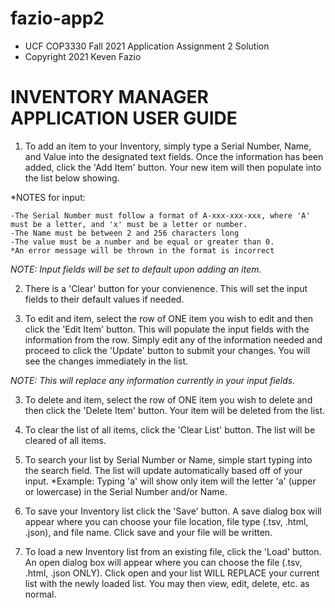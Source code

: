 # fazio-app2

*  UCF COP3330 Fall 2021 Application Assignment 2 Solution
*  Copyright 2021 Keven Fazio

 # INVENTORY MANAGER APPLICATION USER GUIDE
 
 1) To add an item to your Inventory, simply type a Serial Number, Name, and Value into the designated text fields. Once the information has been added, click the 'Add Item' button. Your new item will then populate into the list below showing.

 *NOTES for input:
    
    -The Serial Number must follow a format of A-xxx-xxx-xxx, where 'A' must be a letter, and 'x' must be a letter or number.
    -The Name must be between 2 and 256 characters long
    -The value must be a number and be equal or greater than 0.
    *An error message will be thrown in the format is incorrect
 
 *NOTE: Input fields will be set to default upon adding an item.*
 
 2) There is a 'Clear' button for your convienence. This will set the input fields to their default values if needed.
 
 2) To edit and item, select the row of ONE item you wish to edit and then click the 'Edit Item' button. This will populate the input fields with the information from the row. Simply edit any of the information needed and proceed to click the 'Update' button to submit your changes. You will see the changes immediately in the list.
 
 *NOTE: This will replace any information currently in your input fields.*
 
 3) To delete and item, select the row of ONE item you wish to delete and then click the 'Delete Item' button. Your item will be deleted from the list.
 
 4) To clear the list of all items, click the 'Clear List' button. The list will be cleared of all items.
 
 5) To search your list by Serial Number or Name, simple start typing into the search field. The list will update automatically based off of your input.
 *Example: Typing 'a' will show only item will the letter 'a' (upper or lowercase) in the Serial Number and/or Name.
 
 6) To save your Inventory list click the 'Save' button. A save dialog box will appear where you can choose your file location, file type (.tsv, .html, .json), and file name. Click save and your file will be written.
 
 7) To load a new Inventory list from an existing file, click the 'Load' button. An open dialog box will appear where you can choose the file (.tsv, .html, .json ONLY). Click open and your list WILL REPLACE your current list with the newly loaded list. You may then view, edit, delete, etc. as normal. 
